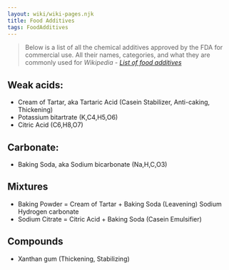 ```yaml
---
layout: wiki/wiki-pages.njk
title: Food Additives
tags: FoodAdditives
---
```


> Below is a list of all the chemical additives approved by the FDA for commercial use. All their names, categories, and what they are commonly used for
> *Wikipedia - [List of food additives](https://en.wikipedia.org/wiki/List_of_food_additives)*


## Weak acids:
- Cream of Tartar, aka Tartaric Acid (Casein Stabilizer, Anti-caking, Thickening)
- Potassium bitartrate (K,C4,H5,O6)
- Citric Acid (C6,H8,O7)

## Carbonate:
- Baking Soda, aka Sodium bicarbonate (Na,H,C,O3)

## Mixtures
- Baking Powder = Cream of Tartar + Baking Soda (Leavening) Sodium Hydrogen carbonate
- Sodium Citrate = Citric Acid + Baking Soda (Casein Emulsifier)

## Compounds
- Xanthan gum (Thickening, Stabilizing)
